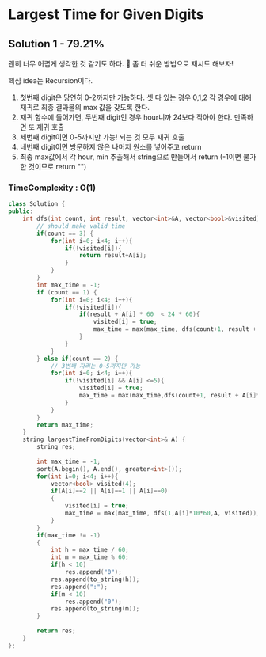 # Largest Time for Given Digits

## Solution 1 - 79.21%

괜히 너무 어렵게 생각한 것 같기도 하다. 🤔 좀 더 쉬운 방법으로 재시도 해보자!

핵심 idea는 Recursion이다. 

1. 첫번째 digit은 당연히 0-2까지만 가능하다. 셋 다 있는 경우 0,1,2 각 경우에 대해 재귀로 최종 결과물의 max 값을 갖도록 한다.
1. 재귀 함수에 들어가면, 두번째 digit인 경우 hour니까 24보다 작아야 한다. 만족하면 또 재귀 호출
1. 세번째 digit이면 0-5까지만 가능! 되는 것 모두 재귀 호출
1. 네번째 digit이면 방문하지 않은 나머지 원소를 넣어주고 return
1. 최종 max값에서 각 hour, min 추출해서 string으로 만들어서 return (-1이면 불가한 것이므로 return "")


### TimeComplexity : O(1)

```cpp
class Solution {
public:
    int dfs(int count, int result, vector<int>&A, vector<bool>&visited){
        // should make valid time
        if(count == 3) {
            for(int i=0; i<4; i++){
                if(!visited[i]){
                    return result+A[i];
                }
            }
        }
        int max_time = -1;
        if (count == 1) {
            for(int i=0; i<4; i++){
                if(!visited[i]){
                    if(result + A[i] * 60  < 24 * 60){
                        visited[i] = true;
                        max_time = max(max_time, dfs(count+1, result + A[i] * 60, A, visited));
                    }
                }
            }
        } else if(count == 2) {
            // 3번째 자리는 0~5까지만 가능
            for(int i=0; i<4; i++){
                if(!visited[i] && A[i] <=5){
                    visited[i] = true;
                    max_time = max(max_time,dfs(count+1, result + A[i]*10, A, visited));
                }
            }
        }
        return max_time;
    }
    string largestTimeFromDigits(vector<int>& A) {
        string res;
        
        int max_time = -1;
        sort(A.begin(), A.end(), greater<int>());
        for(int i=0; i<4; i++){
            vector<bool> visited(4);
            if(A[i]==2 || A[i]==1 || A[i]==0)
            {
                visited[i] = true;
                max_time = max(max_time, dfs(1,A[i]*10*60,A, visited));
            }
        }
        if(max_time != -1)
        {
            int h = max_time / 60;
            int m = max_time % 60;
            if(h < 10)
                res.append("0");
            res.append(to_string(h));
            res.append(":");
            if(m < 10)
                res.append("0");
            res.append(to_string(m));
        }
        
        return res;
    }
};
```